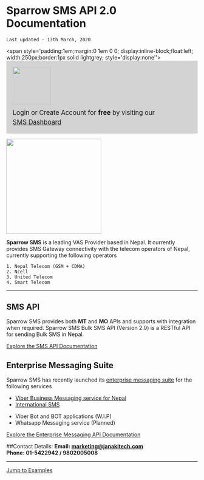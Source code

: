 # Sparrow SMS API 2.0 Documentation

`Last updated - 13th March, 2020`

<span style='padding:1em;margin:0 1em 0 0; display:inline-block;float:left; width:250px;border:1px solid lightgrey; style='display:none''>
	<span style='padding:1em; display:block; background:lightgrey; font-size:1.2em; line-height:1.5em;'>
		<img src="https://sparrowsms.com//wp-content/uploads/2021/11/Sparrow-SMS-Logo-Final.webp" width="100" style='display:block;margin-bottom:0.5em;' />
	Login or Create Account for <strong>free</strong>
	by visiting our
	<br />
	[SMS Dashboard](https://web.sparrowsms.com/)
	</span>
</span>



<img src="https://sparrowsms.com//wp-content/uploads/2021/11/Sparrow-SMS-Logo-Final.webp" width="250" style='display:block;margin-bottom:0.5em;' />

**Sparrow SMS** is a leading VAS Provider based in Nepal. It currently provides SMS Gateway connectivity with the telecom operators of Nepal, currently supporting the following operators

`1. Nepal Telecom (GSM + CDMA)`  
`2. Ncell`  
`3. United Telecom`  
`4. Smart Telecom`  

<div style='clear:both'></div>
<hr />

## SMS API
Sparrow SMS provides both **MT** and **MO** APIs and supports with integration when required.
Sparrow SMS Bulk SMS API (Version 2.0) is a RESTful API for sending Bulk SMS in Nepal.

[Explore the SMS API Documentation](sms/documentation)


## Enterprise Messaging Suite
Sparrow SMS has recently launched its [enterprise messaging suite](https://ent.sparrowsms.com) for the following services

- [Viber Business Messaging service for Nepal](enterprise/viber/)
- [International SMS](enterprise/international-sms)
<!-- - [SecondFactor as Service](enterprise/secondfactor) -->
- Viber Bot and BOT applications (W.I.P)
- Whatsapp Messaging service (Planned)

[Explore the Enterprise Messaging API Documentation](enterprise/)

##Contact Details:
**Email: marketing@janakitech.com**  
**Phone: 01-5422942 / 9802005008**
__ __




[Jump to Examples](examples)
